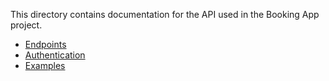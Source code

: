 This directory contains documentation for the API used in the Booking App project.


- [Endpoints](endpoints.md)
- [Authentication](authentication.md)
- [Examples](examples.md)